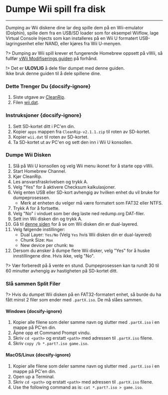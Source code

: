 # Dumpe Wii spill fra disk
---
Dumping av Wii diskene dine lar deg spille dem på en Wii-emulator (Dolphin), spille dem fra en USB/SD loader som for eksempel Wiiflow, lage Virtual Console Injects som kan installeres på en Wii U formatert USB-lagringsenhet eller NAND, eller kjøres fra Wii U-menyen.

?> Dumping av Wii spill krever et fungerende Homebrew oppsett på vWii, så fullfør [vWii Modifiserings guiden](vwii-modding) på forhånd.

!> Det er **ULOVLIG** å dele filer dumpet med denne guiden.  
Ikke bruk denne guiden til å dele spillene dine.

### Dette Trenger Du {docsify-ignore}

1. Siste utgave av [CleanRip](https://github.com/emukidid/cleanrip/releases/download/2.1.1/CleanRip-v2.1.1.zip).
1. Filen [wii.dat](https://github.com/emukidid/cleanrip/releases/download/2.1.1/wii.dat).

### Instruksjoner {docsify-ignore}

1. Sett SD-kortet ditt i PC'en din.
1. Kopier `apps` mappen fra `CleanRip-v2.1.1.zip` til roten av SD-kortet.
1. Kopier `wii.dat` til roten av SD-kortet.
1. Ta SD-kortet ut av PC'en og sett den inn i Wii U konsollen.

### Dumpe Wii Disken

1. Slå på Wii U konsollen og velg Wii menu ikonet for å starte opp vWii.
1. Start Homebrew Channel.
1. Kjør CleanRip.
1. Les ansvarsfraskrivelsen og trykk A.
1. Velg "Yes" for å aktivere Checksum kalkulasjoner.
1. Velg enten USB eller SD-kort avhengig av hvilken enhet du vil bruke for dumpeprosessen.
    - Merk at enheten du velger må være formatert som FAT32 eller NTFS.
1. Trykk A for å fortsette.
1. Velg "No" i vinduet som ber deg laste ned redump.org DAT-filer.
1. Sett inn Wii disken din og trykk A.
1. Gå til [denne siden](https://wiki.dolphin-emu.org/index.php?title=Category:Dual_Layer_Disc_games) for å se om Wii disken din er dual-layered.
1. Velg følgende instillinger:
    - Dual Layer: `Yes/No` (Velg `Yes` hvis Wii disken din er dual-layered)
    - Chunk Size: `Max`
    - New device per chunk: `No`
1. Dersom du ønsker å dumpe flere Wii disker, velg "Yes" for å huske innstillingene dine. Hvis ikke, velg "No".

?> Vær forberedt på å vente en stund. Dumpeprosessen kan ta rundt 30 til 60 minutter avhengig av hastigheten på SD-kortet ditt.

### Slå sammen Split Filer

?> Hvis du dumpet Wii disken på en FAT32-formatert enhet, så burde du ha fått minst 2 filer som ender med `.partX.iso`. De må slåes sammen.

#### Windows {docsify-ignore}

1. Kopier alle filene som deler samme navn og slutter med `.partX.iso` i en mappe på PC'en din.
1. Åpne opp et Command Prompt vindu.
1. Skriv `cd <path>` og erstatt `<path>` med adressen til `.partX.iso` filene.
1. Skriv `copy /b *.part?.iso game.iso`.

#### MacOS/Linux {docsify-ignore}

1. Kopier alle filene som deler samme navn og slutter med `.partX.iso` i en mappe på PC'en din.
1. Open up a Terminal.
1. Skriv `cd <path>` og erstatt `<path>` med adressen til `.partX.iso` filene.
1. Use the following command as is: `cat *.part?.iso > game.iso`.
